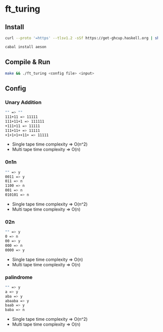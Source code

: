 # ft_turing

## Install

```bash
curl --proto '=https' --tlsv1.2 -sSf https://get-ghcup.haskell.org | sh
```

```bash
cabal install aeson
```

## Compile & Run
```bash
make && ./ft_turing <config file> <input>
```

## Config

### Unary Addition

```bash
"" => ""
111+11 => 11111
111+11+1 => 111111
+111+11 => 11111
111+11+ => 11111
+1+1+1++11+ => 11111
```

* Single tape time complexity => O(n^2)
* Multi tape time complexity => O(n)

### 0n1n

```bash
"" => y
0011 => y
011 => n
1100 => n
001 => n
010101 => n
```

* Single tape time complexity => O(n^2)
* Multi tape time complexity => O(n)

### 02n

```bash
"" => y
0 => n
00 => y
000 => n
0000 => y
```

* Single tape time complexity => O(n)
* Multi tape time complexity => O(n)

### palindrome

```bash
"" => y
a => y
aba => y
abaaba => y
baab => y
baba => n
```

* Single tape time complexity => O(n^2)
* Multi tape time complexity => O(n)
